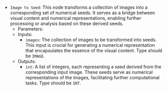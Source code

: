 - `Image to Seed`: This node transforms a collection of images into a corresponding set of numerical seeds. It serves as a bridge between visual content and numerical representations, enabling further processing or analysis based on these derived seeds.
    - Parameters:
    - Inputs:
        - `images`: The collection of images to be transformed into seeds. This input is crucial for generating a numerical representation that encapsulates the essence of the visual content. Type should be `IMAGE`.
    - Outputs:
        - `int`: A list of integers, each representing a seed derived from the corresponding input image. These seeds serve as numerical representations of the images, facilitating further computational tasks. Type should be `INT`.
